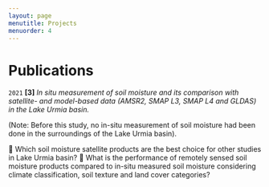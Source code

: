 ```yaml
---
layout: page
menutitle: Projects
menuorder: 4
---
```


# __Publications__

`2021`
__[3]__ *In situ measurement of soil moisture and its comparison with satellite- and model-based data (AMSR2, SMAP L3, SMAP L4 and GLDAS) in the Lake Urmia basin.*

(Note: Before this study, no in-situ measurement of soil moisture had been done in the surroundings of the Lake Urmia basin).

	Which soil moisture satellite products are the best choice for other studies in Lake Urmia basin? 
	What is the performance of remotely sensed soil moisture products compared to in-situ measured soil moisture considering climate classification, soil texture and land cover categories?
